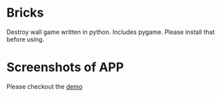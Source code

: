 # Bricks
Destroy wall game written in python. Includes pygame. Please install that before using. 

# Screenshots of APP
Please checkout the [demo]

[demo]:<https://youtu.be/zHD579NZRtI>
